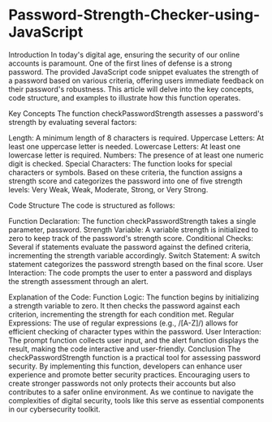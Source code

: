 # Password-Strength-Checker-using-JavaScript
Introduction
In today's digital age, ensuring the security of our online accounts is paramount. One of the first lines of defense is a strong password. The provided JavaScript code snippet evaluates the strength of a password based on various criteria, offering users immediate feedback on their password's robustness. This article will delve into the key concepts, code structure, and examples to illustrate how this function operates.

Key Concepts
The function checkPasswordStrength assesses a password's strength by evaluating several factors:

Length: A minimum length of 8 characters is required.
Uppercase Letters: At least one uppercase letter is needed.
Lowercase Letters: At least one lowercase letter is required.
Numbers: The presence of at least one numeric digit is checked.
Special Characters: The function looks for special characters or symbols.
Based on these criteria, the function assigns a strength score and categorizes the password into one of five strength levels: Very Weak, Weak, Moderate, Strong, or Very Strong.

Code Structure
The code is structured as follows:

Function Declaration: The function checkPasswordStrength takes a single parameter, password.
Strength Variable: A variable strength is initialized to zero to keep track of the password's strength score.
Conditional Checks: Several if statements evaluate the password against the defined criteria, incrementing the strength variable accordingly.
Switch Statement: A switch statement categorizes the password strength based on the final score.
User Interaction: The code prompts the user to enter a password and displays the strength assessment through an alert.

Explanation of the Code:
Function Logic: The function begins by initializing a strength variable to zero. It then checks the password against each criterion, incrementing the strength for each condition met.
Regular Expressions: The use of regular expressions (e.g., /[A-Z]/) allows for efficient checking of character types within the password.
User Interaction: The prompt function collects user input, and the alert function displays the result, making the code interactive and user-friendly.
Conclusion
The checkPasswordStrength function is a practical tool for assessing password security. By implementing this function, developers can enhance user experience and promote better security practices. Encouraging users to create stronger passwords not only protects their accounts but also contributes to a safer online environment. As we continue to navigate the complexities of digital security, tools like this serve as essential components in our cybersecurity toolkit.
